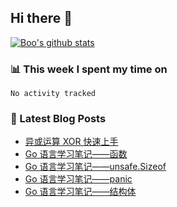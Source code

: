 ## Hi there 👋

[![Boo's github stats](https://github-readme-stats.vercel.app/api?username=0xAiKang)](https://github.com/anuraghazra/github-readme-stats)

<!-- [![Most Used Langs](https://github-readme-stats.vercel.app/api/top-langs/?username=0xAiKang)](https://github.com/anuraghazra/github-readme-stats) -->

### 📊 This week I spent my time on
<!--START_SECTION:waka-->

```text
No activity tracked
```

<!--END_SECTION:waka-->

### 📕 Latest Blog Posts
<!-- BLOG-POST-LIST:START -->
- [异或运算 XOR 快速上手](https://www.0x2beace.com/different-calculations-xor-rapid-skill/)
- [Go 语言学习笔记——函数](https://www.0x2beace.com/go-language-study-notes-function/)
- [Go 语言学习笔记——unsafe.Sizeof](https://www.0x2beace.com/go-language-study-notes-unsafe-Sizeof/)
- [Go 语言学习笔记——panic](https://www.0x2beace.com/go-language-study-notes-panic/)
- [Go 语言学习笔记——结构体](https://www.0x2beace.com/go-language-study-notes-struct/)
<!-- BLOG-POST-LIST:END -->

